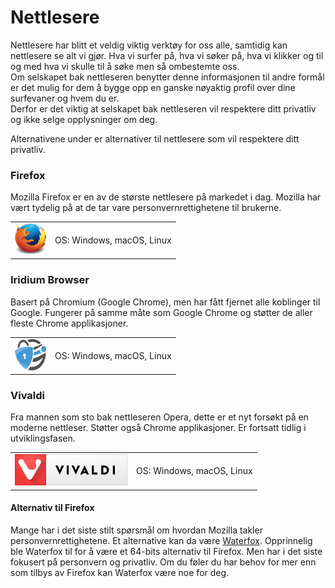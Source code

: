 # Nettlesere

Nettlesere har blitt et veldig viktig verktøy for oss alle, samtidig kan nettlesere se alt vi gjør. Hva vi surfer på, hva vi søker på, hva vi klikker og til og med hva vi skulle til å søke men så ombestemte oss.  
Om selskapet bak nettleseren benytter denne informasjonen til andre formål er det mulig for dem å bygge opp en ganske nøyaktig profil over dine surfevaner og hvem du er.  
Derfor er det viktig at selskapet bak nettleseren vil respektere ditt privatliv og ikke selge opplysninger om deg.  

Alternativene under er alternativer til nettlesere som vil respektere ditt privatliv.

### Firefox

Mozilla Firefox er en av de største nettlesere på markedet i dag. Mozilla har vært tydelig på at de tar vare personvernrettighetene til brukerne.  

<table>
 <tr>
   <td>
   <a href="https://www.mozilla.org/nb-NO/firefox/new/" >
<img src="img/nettlesere/firefox.png" alt="Firefox" height="50" width="50" />
</a>
  </td>
   <td>
   OS: Windows, macOS, Linux    
   </td>
 </tr>
</table>


### Iridium Browser

Basert på Chromium (Google Chrome), men har fått fjernet alle koblinger til Google. Fungerer på samme måte som Google Chrome og støtter de aller fleste Chrome applikasjoner.  

<table>
 <tr>
   <td>
    <a href="https://iridiumbrowser.de/" >
<img src="img/nettlesere/iridium.png" alt="Iridium Browser" height="50" width="50" />
</a>
  </td>
   <td>
   OS: Windows, macOS, Linux   
   </td>
 </tr>
</table>


### Vivaldi

Fra mannen som sto bak nettleseren Opera, dette er et nyt forsøkt på en moderne nettleser. Støtter også Chrome applikasjoner. Er fortsatt tidlig i utviklingsfasen.

<table>
 <tr>
   <td>
    <a href="https://vivaldi.com/?lang=nb_NO" >
<img src="img/nettlesere/vivaldi.png" alt="Vivaldi" />
</a>
  </td>
   <td>
   OS: Windows, macOS, Linux    
   </td>
 </tr>
</table>


#### Alternativ til Firefox  
Mange har i det siste stilt spørsmål om hvordan Mozilla takler personvernrettighetene. Et alternative kan da være [Waterfox](https://www.waterfoxproject.org/). Opprinnelig ble Waterfox til for å være et 64-bits alternativ til Firefox. Men har i det siste fokusert på personvern og privatliv. Om du føler du har behov for mer enn som tilbys av Firefox kan Waterfox være noe for deg.
